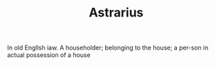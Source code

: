 ---
title: Astrarius
letter: A
permalink: "/definitions/astrarius.html"
body: In old Engllsh iaw. A householder; belonging to the house; a per-son in actual
  possession of a house
published_at: '2018-07-07'
layout: post
---
